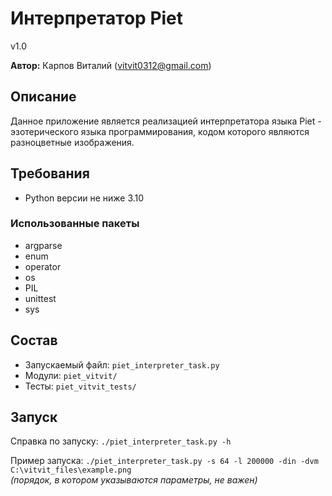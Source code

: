 # Интерпретатор Piet

v1.0

**Автор:** Карпов Виталий (vitvit0312@gmail.com)


## Описание

Данное приложение является реализацией интерпретатора языка Piet -
эзотерического языка программирования, кодом которого являются
разноцветные изображения.


## Требования

* Python версии не ниже 3.10

### Использованные пакеты

* argparse
* enum
* operator
* os
* PIL
* unittest
* sys


## Состав

* Запускаемый файл: `piet_interpreter_task.py`
* Модули: `piet_vitvit/`
* Тесты: `piet_vitvit_tests/`


## Запуск

Справка по запуску: `./piet_interpreter_task.py -h`

Пример запуска: `./piet_interpreter_task.py -s 64 -l 200000 -din -dvm C:\vitvit_files\example.png`  
*(порядок, в котором указываются параметры, не важен)*
